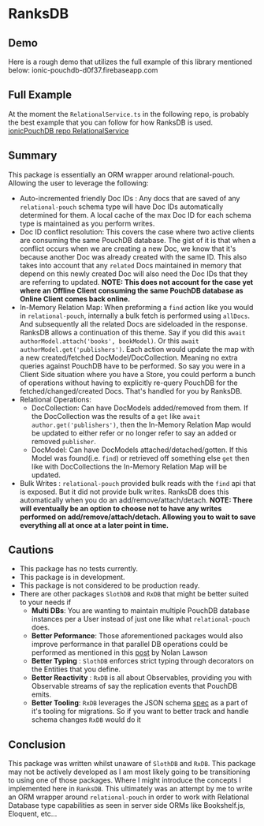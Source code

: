 # RanksDB
## Demo
Here is a rough demo that utilizes the full example of this library mentioned below: ionic-pouchdb-d0f37.firebaseapp.com
## Full Example
At the moment the `RelationalService.ts` in the following repo, is probably the best example that you can follow for how RanksDB is used.
[ionicPouchDB repo RelationalService](https://github.com/509dave16/ionicPouchDB/blob/master/src/services/relational.service.ts)

## Summary
This package is essentially an ORM wrapper around relational-pouch. Allowing the user to leverage the following:
- Auto-incremented friendly Doc IDs : Any docs that are saved of any `relational-pouch` schema type will have Doc IDs automatically determined for them. A local cache of the max Doc ID for each schema type is maintained as you perform writes.
- Doc ID conflict resolution: This covers the case where two active clients are consuming the same PouchDB database. The gist of it is that when a conflict occurs when we are creating a new Doc, we know that it's because another Doc was already created with the same ID. This also takes into account that any `related` Docs maintained in memory that depend on this newly created Doc will also need the Doc IDs that they are referring to updated. **NOTE: This does not account  for the case yet where an Offline Client consuming the same PouchDB database as Online Client comes back online.**
- In-Memory Relation Map: When preforming a `find` action like you would in `relational-pouch`, internally a bulk fetch is performed using `allDocs`. And subsequently all the related Docs are sideloaded in the response. RanksDB allows a continuation of this theme. Say if you did this `await authorModel.attach('books', bookModel)`. Or this `await authorModel.get('publishers')`. Each action would update the map with a new created/fetched DocModel/DocCollection. Meaning no extra queries against PouchDB have to be performed.  So say you were in a Client Side situation where you have a Store, you could perform a bunch of operations without having to explicitly re-query PouchDB for the fetched/changed/created Docs. That's handled for you by RanksDB.
- Relational Operations:
  - DocCollection: Can have DocModels added/removed from them. If the DocCollection was the results of a `get` like `await author.get('publishers')`,  then the In-Memory Relation Map would be  updated to either refer or no longer refer to say an added or removed `publisher`.
  - DocModel: Can have DocModels attached/detached/gotten. If this Model was found(i.e. `find`) or retrieved off something else `get` then like with DocCollections the In-Memory Relation  Map will be updated.
- Bulk Writes : `relational-pouch` provided bulk reads with the `find` api that is exposed. But it did not provide bulk writes. RanksDB does this automatically when you do an add/remove/attach/detach. **NOTE: There will eventually be an option to choose not to have any writes performed on add/remove/attach/detach. Allowing you to wait to save everything all at once at a later point in time.**
## Cautions
- This package has no tests currently.
- This package is in development.
- This package is not considered to be production ready.
- There are other packages `SlothDB` and `RxDB` that might be better suited to your needs if
  - **Multi DBs**: You are wanting to maintain multiple PouchDB database instances per a User instead of just one like what `relational-pouch` does.
  - **Better Peformance**: Those aforementioned packages would also improve performance in that parallel DB operations could be performed as mentioned in this [post](https://nolanlawson.com/2016/02/08/how-to-think-about-databases/) by Nolan Lawson
  - **Better Typing** : `SlothDB` enforces strict typing through decorators on the Entities that you define.
  - **Better Reactivity** : `RxDB` is all about Observables, providing you with Observable streams of say the replication events that PouchDB emits.
  - **Better Tooling**: `RxDB` leverages the JSON schema [spec](http://json-schema.org/) as a part of it's tooling for migrations. So if you want to better track and handle schema changes `RxDB` would do it
  
## Conclusion
This package was written whilst unaware of `SlothDB` and `RxDB`. This package may not be actively developed as I am most likely going to be transitioning to using one of those packages. Where I might introduce the concepts I implemented here in `RanksDB`.  This ultimately was an attempt by me to write an ORM wrapper around `relational-pouch` in order to work with Relational Database type capabilities as seen in server  side ORMs like Bookshelf.js, Eloquent, etc...
